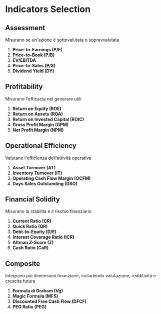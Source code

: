 # Indicators Selection

## Assessment

Misurano se un'azione è sottovalutata o sopravvalutata

1. **Price-to-Earnings (P/E)**
2. **Price-to-Book (P/B)**
3. **EV/EBITDA**
4. **Price-to-Sales (P/S)**
5. **Dividend Yield (DY)**

## Profitability

Misurano l'efficacia nel generare utili

1. **Return on Equity (ROE)**
2. **Return on Assets (ROA)**
3. **Return on Invested Capital (ROIC)**
4. **Gross Profit Margin (GPM)**
5. **Net Profit Margin (NPM)**

## Operational Efficiency

Valutano l'efficienza dell'attività operativa

1. **Asset Turnover (AT)**
2. **Inventory Turnover (IT)**
3. **Operating Cash Flow Margin (OCFM)**
4. **Days Sales Outstanding (DSO)**

## Financial Solidity

Misurano la stabilità e il rischio finanziario

1. **Current Ratio (CR)**
2. **Quick Ratio (QR)**
3. **Debt-to-Equity (D/E)**
4. **Interest Coverage Ratio (ICR)**
5. **Altman Z-Score (Z)**
6. **Cash Ratio (CaR)**

## Composite

Integrano più dimensioni finanziarie, includendo valutazione, redditività e crescita futura

1. **Formula di Graham (Vg)**
2. **Magic Formula (MFS)**
3. **Discounted Free Cash Flow (DFCF)**
4. **PEG Ratio (PEG)**
